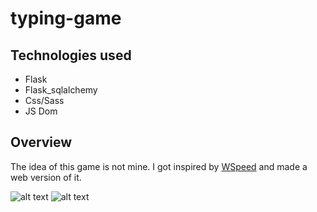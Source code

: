
# typing-game

## Technologies used
* Flask
* Flask_sqlalchemy
* Css/Sass
* JS Dom

## Overview

The idea of this game is not mine. I got inspired by [WSpeed](https://bisqwit.iki.fi/wspeed/) and made a web version of it.

![alt text](https://github.com/GiorgioRR/typing-game/blob/master/data/Screenshot_1.png)
![alt text](https://github.com/GiorgioRR/typing-game/blob/master/data/Screenshot_2.png)
